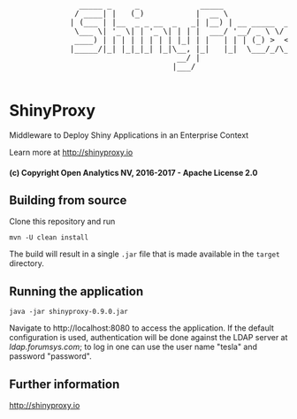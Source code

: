 <pre>
               _____ _     _             _____                     
              / ____| |   (_)           |  __ \                    
             | (___ | |__  _ _ __  _   _| |__) | __ _____  ___   _ 
              \___ \| '_ \| | '_ \| | | |  ___/ '__/ _ \ \/ / | | |
              ____) | | | | | | | | |_| | |   | | | (_) >  <| |_| |
             |_____/|_| |_|_|_| |_|\__, |_|   |_|  \___/_/\_\\__, |
                                    __/ |                     __/ |
                                   |___/                     |___/ 

</pre>

# ShinyProxy

Middleware to Deploy Shiny Applications in an Enterprise Context

Learn more at http://shinyproxy.io

#### (c) Copyright Open Analytics NV, 2016-2017 - Apache License 2.0

## Building from source

Clone this repository and run

```
mvn -U clean install
```

The build will result in a single `.jar` file that is made available in the `target` directory.

## Running the application

```
java -jar shinyproxy-0.9.0.jar 
```

Navigate to http://localhost:8080 to access the application.  If the default configuration is used, authentication will be done against the LDAP server at *ldap.forumsys.com*; to log in one can use the user name "tesla" and password "password".


## Further information

http://shinyproxy.io

